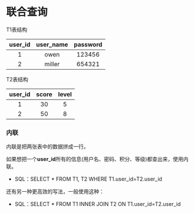 # 联合查询

T1表结构

| user_id | user_name | password |
| :-----: | :-------: | :------: |
|    1    |   owen    |  123456  |
|    2    |  miller   |  654321  |

T2表结构

| user_id | score | level |
| :-----: | :---: | :---: |
|    1    |  30   |   5   |
|    2    |  50   |   8   |



### 内联

内联是把两张表中的数据拼成一行。

如果想把一个**user_id**所有的信息(用户名、密码、积分、等级)都查出来，使用内联。

*   SQL：SELECT * FROM T1, T2 WHERE T1.user_id=T2.user_id

还有另一种更高效的写法，一般使用这种：

*   SQL：SELECT * FROM T1 INNER JOIN T2 ON T1.user_id=T2.user_id